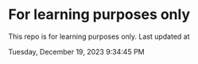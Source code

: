# For learning purposes only
This repo is for learning purposes only.
Last updated at

Tuesday, December 19, 2023 9:34:45 PM


